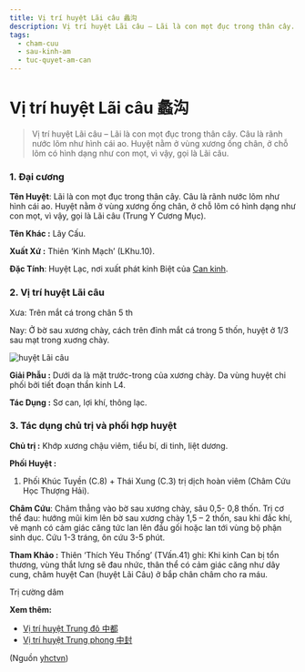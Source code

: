 ```yaml
---
title: Vị trí huyệt Lãi câu 蠡沟
description: Vị trí huyệt Lãi câu – Lãi là con mọt đục trong thân cây. Câu là rãnh nước lõm như hình cái ao. Huyệt nằm ở vùng xương ống chân, ở chỗ lõm có hình dạng như con mọt, vì vậy, gọi là Lãi câu.
tags:
  - cham-cuu
  - sau-kinh-am
  - tuc-quyet-am-can
---
```


# Vị trí huyệt Lãi câu 蠡沟 

> Vị trí huyệt Lãi câu – Lãi là con mọt đục trong thân cây. Câu là rãnh nước lõm như hình cái ao. Huyệt nằm ở vùng xương ống chân, ở chỗ lõm có hình dạng như con mọt, vì vậy, gọi là Lãi câu.

### 1. Đại cương

**Tên Huyệt**: Lãi là con mọt đục trong thân cây. Câu là rãnh nước lõm như hình cái ao. Huyệt nằm ở vùng xương ống chân, ở chỗ lõm có hình dạng như con mọt, vì vậy, gọi là Lãi câu (Trung Y Cương Mục).

**Tên Khác :** Lây Cấu.

**Xuất Xứ :** Thiên ‘Kinh Mạch’ (LKhu.10).

**Đặc Tính**: Huyệt Lạc, nơi xuất phát kinh Biệt của [Can kinh](/yhctvn/kinh-tuc-quyet-am-can/).

### 2. Vị trí huyệt Lãi câu

Xưa: Trên mắt cá trong chân 5 th

Nay: Ở bờ sau xương chày, cách trên đỉnh mắt cá trong 5 thốn, huyệt ở 1/3 sau mạt trong xuơng chày.

![huyệt Lãi câu](/imgs/yhctvn/huyet-lai-cau-300x169.jpg)

**Giải Phẫu :** Dưới da là mặt trước-trong của xương chày. Da vùng huyệt chi phối bởi tiết đoạn thần kinh L4.

**Tác Dụng :** Sơ can, lợi khí, thông lạc.

### 3. Tác dụng chủ trị và phối hợp huyệt

**Chủ trị :** Khớp xương chậu viêm, tiểu bí, di tinh, liệt dương.

**Phối Huyệt :**

1. Phối Khúc Tuyền (C.8) + Thái Xung (C.3) trị dịch hoàn viêm (Châm Cứu Học Thượng Hải).

**Châm Cứu**: Châm thẳng vào bờ sau xương chày, sâu 0,5- 0,8 thốn. Trị cơ thể đau: hướng mũi kim lên bờ sau xương chày 1,5 – 2 thốn, sau khi đắc khí, vê mạnh có cảm giác căng tức lan lên đầu gối hoặc lan tới vùng bộ phận sinh dục. Cứu 1-3 tráng, ôn cứu 3-5 phút.

**Tham Khảo :** Thiên ‘Thích Yêu Thống’ (TVấn.41) ghi: Khi kinh Can bị tổn thương, vùng thắt lưng sẽ đau nhức, thân thể có cảm giác căng như dây cung, châm huyệt Can (huyệt Lãi Câu) ở bắp chân châm cho ra máu.

Trị cường dâm

**Xem thêm:**

* [Vị trí huyệt Trung đô 中都](/yhctvn/vi-tri-huyet-trung-do-%e4%b8%ad%e9%83%bd/)
* [Vị trí huyệt Trung phong 中封](/yhctvn/vi-tri-huyet-trung-phong-%e4%b8%ad%e5%b0%81/)

(Nguồn <a href="https://yhctvn.com/vi-tri-huyet-lai-cau-蠡沟/" target="_blank">yhctvn</a>)
